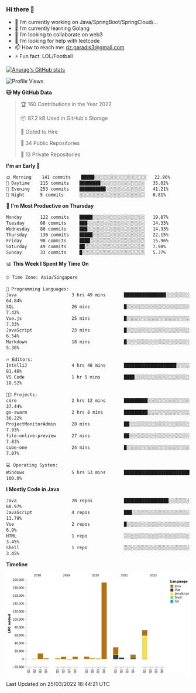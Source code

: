 ### Hi there 👋

- 🔭 I’m currently working on Java/SpringBoot/SpringCloud/...
- 🌱 I’m currently learning Golang
- 👯 I’m looking to collaborate on web3
- 🤔 I’m looking for help with leetcode
- 📫 How to reach me: dz.paradis3@gmail.com
- ⚡ Fun fact: LOL/Football

[![Anurag's GitHub stats](https://github-readme-stats.vercel.app/api?username=xiumu2017&show_icons=true&theme=radical)](https://github.com/anuraghazra/github-readme-stats)

<!--
**xiumu2017/xiumu2017** is a ✨ _special_ ✨ repository because its `README.md` (this file) appears on your GitHub profile.

Here are some ideas to get you started:

- 🔭 I’m currently working on ...
- 🌱 I’m currently learning ...
- 👯 I’m looking to collaborate on ...
- 🤔 I’m looking for help with ...
- 💬 Ask me about ...
- 📫 How to reach me: ...
- 😄 Pronouns: ...
- ⚡ Fun fact: ...
-->

<!--START_SECTION:waka-->
![Profile Views](http://img.shields.io/badge/Profile%20Views-0-blue)

**🐱 My GitHub Data** 

> 🏆 160 Contributions in the Year 2022
 > 
> 📦 87.2 kB Used in GitHub's Storage 
 > 
> 💼 Opted to Hire
 > 
> 📜 34 Public Repositories 
 > 
> 🔑 13 Private Repositories  
 > 
**I'm an Early 🐤** 

```text
🌞 Morning    141 commits    █████░░░░░░░░░░░░░░░░░░░░   22.96% 
🌆 Daytime    215 commits    ████████░░░░░░░░░░░░░░░░░   35.02% 
🌃 Evening    253 commits    ██████████░░░░░░░░░░░░░░░   41.21% 
🌙 Night      5 commits      ░░░░░░░░░░░░░░░░░░░░░░░░░   0.81%

```
📅 **I'm Most Productive on Thursday** 

```text
Monday       122 commits    █████░░░░░░░░░░░░░░░░░░░░   19.87% 
Tuesday      88 commits     ███░░░░░░░░░░░░░░░░░░░░░░   14.33% 
Wednesday    88 commits     ███░░░░░░░░░░░░░░░░░░░░░░   14.33% 
Thursday     136 commits    █████░░░░░░░░░░░░░░░░░░░░   22.15% 
Friday       98 commits     ████░░░░░░░░░░░░░░░░░░░░░   15.96% 
Saturday     49 commits     ██░░░░░░░░░░░░░░░░░░░░░░░   7.98% 
Sunday       33 commits     █░░░░░░░░░░░░░░░░░░░░░░░░   5.37%

```


📊 **This Week I Spent My Time On** 

```text
⌚︎ Time Zone: Asia/Singapore

💬 Programming Languages: 
Java                     3 hrs 49 mins       ████████████████░░░░░░░░░   64.84% 
SQL                      26 mins             █░░░░░░░░░░░░░░░░░░░░░░░░   7.42% 
Vue.js                   25 mins             █░░░░░░░░░░░░░░░░░░░░░░░░   7.33% 
JavaScript               23 mins             █░░░░░░░░░░░░░░░░░░░░░░░░   6.54% 
Markdown                 18 mins             █░░░░░░░░░░░░░░░░░░░░░░░░   5.36%

🔥 Editors: 
IntelliJ                 4 hrs 48 mins       ████████████████████░░░░░   81.48% 
VS Code                  1 hr 5 mins         ████░░░░░░░░░░░░░░░░░░░░░   18.52%

🐱‍💻 Projects: 
core                     2 hrs 12 mins       █████████░░░░░░░░░░░░░░░░   37.44% 
gs-swarm                 2 hrs 8 mins        █████████░░░░░░░░░░░░░░░░   36.22% 
ProjectMonitorAdmin      28 mins             ██░░░░░░░░░░░░░░░░░░░░░░░   7.93% 
file-online-preview      27 mins             ██░░░░░░░░░░░░░░░░░░░░░░░   7.83% 
cube-one                 24 mins             █░░░░░░░░░░░░░░░░░░░░░░░░   7.07%

💻 Operating System: 
Windows                  5 hrs 53 mins       █████████████████████████   100.0%

```

**I Mostly Code in Java** 

```text
Java                     20 repos            █████████████████░░░░░░░░   68.97% 
JavaScript               4 repos             ███░░░░░░░░░░░░░░░░░░░░░░   13.79% 
Vue                      2 repos             █░░░░░░░░░░░░░░░░░░░░░░░░   6.9% 
HTML                     1 repo              ░░░░░░░░░░░░░░░░░░░░░░░░░   3.45% 
Shell                    1 repo              ░░░░░░░░░░░░░░░░░░░░░░░░░   3.45%

```


**Timeline**

![Chart not found](https://raw.githubusercontent.com/xiumu2017/xiumu2017/main/charts/bar_graph.png) 


 Last Updated on 25/03/2022 18:44:21 UTC
<!--END_SECTION:waka-->
